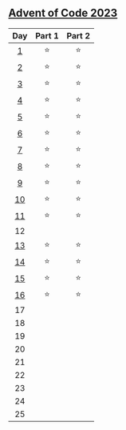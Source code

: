## [Advent of Code 2023](https://adventofcode.com/2023)

|Day|Part 1|Part 2|
|:-----:|:-----:|:-----:|
|[1](https://github.com/cseriildi/advent_of_code/tree/main/2023/Day01)|   ⭐  |   ⭐  |
|[2](https://github.com/cseriildi/advent_of_code/tree/main/2023/Day02)|   ⭐  |   ⭐  |
|[3](https://github.com/cseriildi/advent_of_code/tree/main/2023/Day03)|   ⭐  |   ⭐  |
|[4](https://github.com/cseriildi/advent_of_code/tree/main/2023/Day04)|   ⭐  |   ⭐  |
|[5](https://github.com/cseriildi/advent_of_code/tree/main/2023/Day05)|   ⭐  |   ⭐  |
|[6](https://github.com/cseriildi/advent_of_code/tree/main/2023/Day06)|   ⭐  |   ⭐  |
|[7](https://github.com/cseriildi/advent_of_code/tree/main/2023/Day07)|   ⭐  |   ⭐  |
|[8](https://github.com/cseriildi/advent_of_code/tree/main/2023/Day08)|   ⭐  |   ⭐  |
|[9](https://github.com/cseriildi/advent_of_code/tree/main/2023/Day09)|   ⭐  |   ⭐  |
|[10](https://github.com/cseriildi/advent_of_code/tree/main/2023/Day10)|   ⭐  |   ⭐  |
|[11](https://github.com/cseriildi/advent_of_code/tree/main/2023/Day11)|   ⭐  |   ⭐  |
|12|       |       |
|[13](https://github.com/cseriildi/advent_of_code/tree/main/2023/Day13)|   ⭐  |   ⭐  |
|[14](https://github.com/cseriildi/advent_of_code/tree/main/2023/Day14)|   ⭐  |   ⭐  |
|[15](https://github.com/cseriildi/advent_of_code/tree/main/2023/Day15)|   ⭐  |   ⭐  |
|[16](https://github.com/cseriildi/advent_of_code/tree/main/2023/Day16)|   ⭐  |   ⭐  |
|17|       |       |
|18|       |       |
|19|       |       |
|20|       |       |
|21|       |       |
|22|       |       |
|23|       |       |
|24|       |       |
|25|       |       |